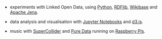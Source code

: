 - experiments with Linked Open Data, using [Python](https://www.python.org/), [RDFlib](https://github.com/RDFLib/rdflib), [Wikibase](https://wikiba.se/) and [Apache Jena](https://jena.apache.org/).

- data analysis and visualisation with [Jupyter Notebooks](https://github.com/jupyter) and [d3.js](https://github.com/d3/d3).

- music with [SuperCollider](https://github.com/supercollider/supercollider) and [Pure Data](https://github.com/pure-data/pure-data) running on [Raspberry PIs](https://www.raspberrypi.org/).













